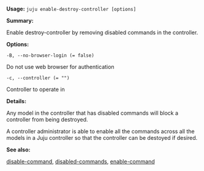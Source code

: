 **Usage:** `juju enable-destroy-controller [options]`

**Summary:**

Enable destroy-controller by removing disabled commands in the controller.

**Options:**

`-B, --no-browser-login (= false)`

Do not use web browser for authentication

`-c, --controller (= "")`

Controller to operate in

**Details:**

Any model in the controller that has disabled commands will block a controller from being destroyed.

A controller administrator is able to enable all the commands across all the models in a Juju controller so that the controller can be destoyed if desired.

**See also:**

[disable-command](https://discourse.jujucharms.com/t/command-disable-command/1712), [disabled-commands](https://discourse.jujucharms.com/t/command-disabled-commands/1714), [enable-command](https://discourse.jujucharms.com/t/command-enable-command/1716)
